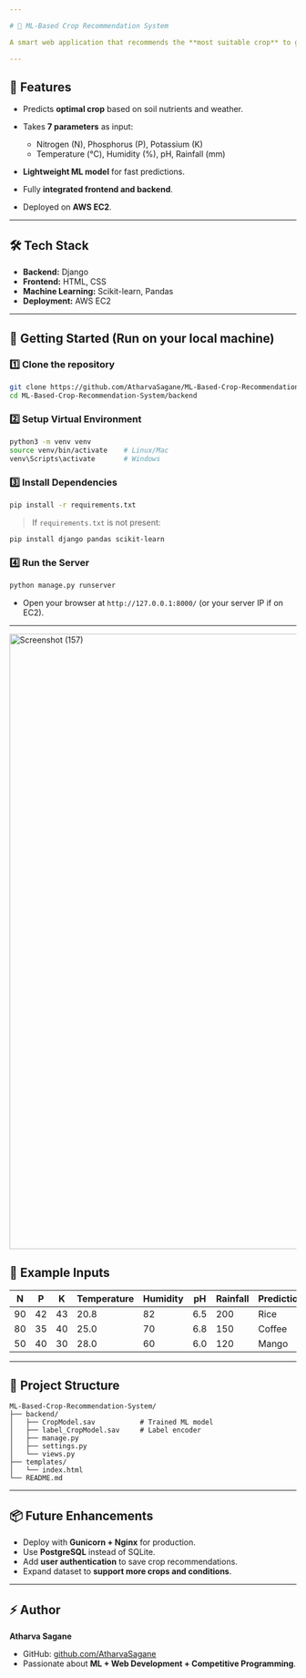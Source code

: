 ```yaml
---

# 🌱 ML-Based Crop Recommendation System

A smart web application that recommends the **most suitable crop** to grow based on soil and climate conditions using **Machine Learning**. Built with **Django** for the backend and a simple, responsive **HTML/CSS frontend**.

---
```


## 🔹 Features

* Predicts **optimal crop** based on soil nutrients and weather.
* Takes **7 parameters** as input:

  * Nitrogen (N), Phosphorus (P), Potassium (K)
  * Temperature (°C), Humidity (%), pH, Rainfall (mm)
* **Lightweight ML model** for fast predictions.
* Fully **integrated frontend and backend**.
* Deployed on **AWS EC2**.

---

## 🛠 Tech Stack

* **Backend:** Django
* **Frontend:** HTML, CSS
* **Machine Learning:** Scikit-learn, Pandas
* **Deployment:** AWS EC2

---

## 🚀 Getting Started (Run on your local machine)

### **1️⃣ Clone the repository**

```bash
git clone https://github.com/AtharvaSagane/ML-Based-Crop-Recommendation-System.git
cd ML-Based-Crop-Recommendation-System/backend
```

### **2️⃣ Setup Virtual Environment**

```bash
python3 -m venv venv
source venv/bin/activate    # Linux/Mac
venv\Scripts\activate       # Windows
```

### **3️⃣ Install Dependencies**

```bash
pip install -r requirements.txt
```

> If `requirements.txt` is not present:

```bash
pip install django pandas scikit-learn
```

### **4️⃣ Run the Server**

```bash
python manage.py runserver
```

* Open your browser at `http://127.0.0.1:8000/` (or your server IP if on EC2).

---
<img width="1920" height="1080" alt="Screenshot (157)" src="https://github.com/user-attachments/assets/ac6c95d7-2847-431a-9d3f-77eb6a3e84fa" />

## 🧪 Example Inputs

| N  | P  | K  | Temperature | Humidity | pH  | Rainfall | Prediction |
| -- | -- | -- | ----------- | -------- | --- | -------- | ---------- |
| 90 | 42 | 43 | 20.8        | 82       | 6.5 | 200      | Rice       |
| 80 | 35 | 40 | 25.0        | 70       | 6.8 | 150      | Coffee     |
| 50 | 40 | 30 | 28.0        | 60       | 6.0 | 120      | Mango      |

---

## 📝 Project Structure

```
ML-Based-Crop-Recommendation-System/
├── backend/
│   ├── CropModel.sav           # Trained ML model
│   ├── label_CropModel.sav     # Label encoder
│   ├── manage.py
│   ├── settings.py
│   └── views.py
├── templates/
│   └── index.html
└── README.md
```

---

## 📦 Future Enhancements

* Deploy with **Gunicorn + Nginx** for production.
* Use **PostgreSQL** instead of SQLite.
* Add **user authentication** to save crop recommendations.
* Expand dataset to **support more crops and conditions**.

---

## ⚡ Author

**Atharva Sagane**

* GitHub: [github.com/AtharvaSagane](https://github.com/AtharvaSagane)
* Passionate about **ML + Web Development + Competitive Programming**.

